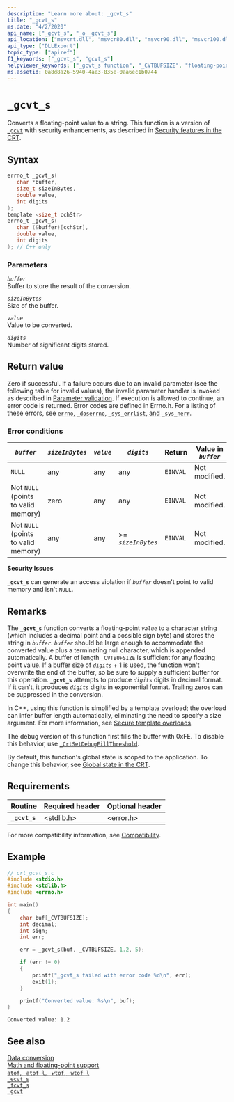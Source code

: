 ```yaml
---
description: "Learn more about: _gcvt_s"
title: "_gcvt_s"
ms.date: "4/2/2020"
api_name: ["_gcvt_s", "_o__gcvt_s"]
api_location: ["msvcrt.dll", "msvcr80.dll", "msvcr90.dll", "msvcr100.dll", "msvcr100_clr0400.dll", "msvcr110.dll", "msvcr110_clr0400.dll", "msvcr120.dll", "msvcr120_clr0400.dll", "ucrtbase.dll", "api-ms-win-crt-convert-l1-1-0.dll"]
api_type: ["DLLExport"]
topic_type: ["apiref"]
f1_keywords: ["_gcvt_s", "gcvt_s"]
helpviewer_keywords: ["_gcvt_s function", "_CVTBUFSIZE", "floating-point functions, converting number to string", "gcvt_s function", "numbers, converting to strings", "conversions, floating point to strings", "strings [C++], converting from floating point", "CVTBUFSIZE"]
ms.assetid: 0a8d8a26-5940-4ae3-835e-0aa6ec1b0744
---
```

# `_gcvt_s`

Converts a floating-point value to a string. This function is a version of [`_gcvt`](gcvt.md) with security enhancements, as described in [Security features in the CRT](../security-features-in-the-crt.md).

## Syntax

```C
errno_t _gcvt_s(
   char *buffer,
   size_t sizeInBytes,
   double value,
   int digits
);
template <size_t cchStr>
errno_t _gcvt_s(
   char (&buffer)[cchStr],
   double value,
   int digits
); // C++ only
```

### Parameters

*`buffer`*\
Buffer to store the result of the conversion.

*`sizeInBytes`*\
Size of the buffer.

*`value`*\
Value to be converted.

*`digits`*\
Number of significant digits stored.

## Return value

Zero if successful. If a failure occurs due to an invalid parameter (see the following table for invalid values), the invalid parameter handler is invoked as described in [Parameter validation](../parameter-validation.md). If execution is allowed to continue, an error code is returned. Error codes are defined in Errno.h. For a listing of these errors, see [`errno`, `_doserrno`, `_sys_errlist`, and `_sys_nerr`](../errno-doserrno-sys-errlist-and-sys-nerr.md).

### Error conditions

| *`buffer`* | *`sizeInBytes`* | *`value`* | *`digits`* | Return | Value in *`buffer`* |
|---|---|---|---|---|---|
| `NULL` | any | any | any | `EINVAL` | Not modified. |
| Not `NULL` (points to valid memory) | zero | any | any | `EINVAL` | Not modified. |
| Not `NULL` (points to valid memory) | any | any | >= *`sizeInBytes`* | `EINVAL` | Not modified. |

**Security Issues**

**`_gcvt_s`** can generate an access violation if *`buffer`* doesn't point to valid memory and isn't `NULL`.

## Remarks

The **`_gcvt_s`** function converts a floating-point *`value`* to a character string (which includes a decimal point and a possible sign byte) and stores the string in *`buffer`*. *`buffer`* should be large enough to accommodate the converted value plus a terminating null character, which is appended automatically. A buffer of length `_CVTBUFSIZE` is sufficient for any floating point value. If a buffer size of *`digits`* + 1 is used, the function won't overwrite the end of the buffer, so be sure to supply a sufficient buffer for this operation. **`_gcvt_s`** attempts to produce *`digits`* digits in decimal format. If it can't, it produces *`digits`* digits in exponential format. Trailing zeros can be suppressed in the conversion.

In C++, using this function is simplified by a template overload; the overload can infer buffer length automatically, eliminating the need to specify a size argument. For more information, see [Secure template overloads](../secure-template-overloads.md).

The debug version of this function first fills the buffer with 0xFE. To disable this behavior, use [`_CrtSetDebugFillThreshold`](crtsetdebugfillthreshold.md).

By default, this function's global state is scoped to the application. To change this behavior, see [Global state in the CRT](../global-state.md).

## Requirements

| Routine | Required header | Optional header |
|---|---|---|
| **`_gcvt_s`** | \<stdlib.h> | \<error.h> |

For more compatibility information, see [Compatibility](../compatibility.md).

## Example

```C
// crt_gcvt_s.c
#include <stdio.h>
#include <stdlib.h>
#include <errno.h>

int main()
{
    char buf[_CVTBUFSIZE];
    int decimal;
    int sign;
    int err;

    err = _gcvt_s(buf, _CVTBUFSIZE, 1.2, 5);

    if (err != 0)
    {
        printf("_gcvt_s failed with error code %d\n", err);
        exit(1);
    }

    printf("Converted value: %s\n", buf);
}
```

```Output
Converted value: 1.2
```

## See also

[Data conversion](../data-conversion.md)\
[Math and floating-point support](../floating-point-support.md)\
[`atof`, `_atof_l`, `_wtof`, `_wtof_l`](atof-atof-l-wtof-wtof-l.md)\
[`_ecvt_s`](ecvt-s.md)\
[`_fcvt_s`](fcvt-s.md)\
[`_gcvt`](gcvt.md)
